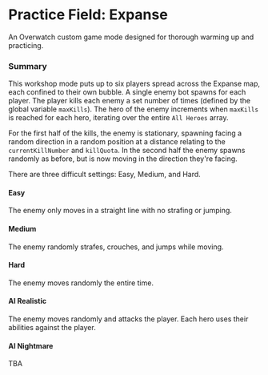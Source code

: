 # Practice Field: Expanse
An Overwatch custom game mode designed for thorough warming up and practicing.

### Summary 
This workshop mode puts up to six players spread across the Expanse map, each confined to their own bubble.
A single enemy bot spawns for each player. The player kills each enemy a set number of times (defined by the global variable `maxKills`). The hero of the enemy increments when `maxKills` is reached for each hero, iterating over the entire `All Heroes` array. 

For the first half of the kills, the enemy is stationary, spawning facing a random direction in a random position at a distance relating to the `currentKillNumber` and `killQuota`. In the second half the enemy spawns randomly as before, but is now moving in the direction they're facing.

There are three difficult settings: Easy, Medium, and Hard. 
#### Easy
The enemy only moves in a straight line with no strafing or jumping.
#### Medium
The enemy randomly strafes, crouches, and jumps while moving.
#### Hard
The enemy moves randomly the entire time.
#### AI Realistic
The enemy moves randomly and attacks the player. Each hero uses their abilities against the player.
#### AI Nightmare
TBA
